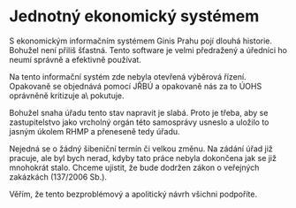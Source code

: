 
Jednotný ekonomický systémem
============================

S ekonomickým informačním systémem Ginis Prahu pojí dlouhá historie. Bohužel není přiliš šťastná.
Tento software je velmi předražený a úředníci ho neumí správně a efektivně používat.

Na tento informační systém zde nebyla otevřená výběrová řízení.
Opakovaně se objednává pomocí JŘBÚ a opakovaně nás za to ÚOHS oprávněně kritizuje a\ pokutuje.

Bohužel snaha úřadu tento stav napravit je slabá.
Proto je třeba, aby se zastupitelstvo jako vrcholný orgán této samosprávy usneslo a uložilo to jasným úkolem RHMP a přeneseně tedy úřadu.

Nejedná se o žádný šibeniční termín či velkou změnu. 
Na zádání úřad již pracuje, ale byl bych nerad, kdyby tato práce nebyla dokončena jak se již mnohokrát stalo.
Chceme ujistit, že bude dodržen zákon o veřejných zakázkách (137/2006 Sb.).

Věřím, že tento bezproblémový a apolitický návrh všichni podpoříte.
